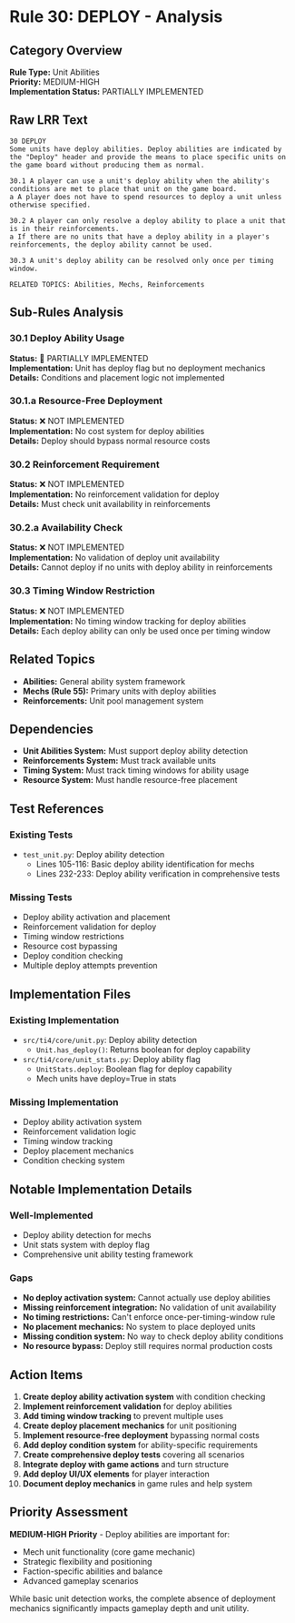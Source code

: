 # Rule 30: DEPLOY - Analysis

## Category Overview
**Rule Type:** Unit Abilities  
**Priority:** MEDIUM-HIGH  
**Implementation Status:** PARTIALLY IMPLEMENTED  

## Raw LRR Text
```
30 DEPLOY
Some units have deploy abilities. Deploy abilities are indicated by the "Deploy" header and provide the means to place specific units on the game board without producing them as normal.

30.1 A player can use a unit's deploy ability when the ability's conditions are met to place that unit on the game board.
a A player does not have to spend resources to deploy a unit unless otherwise specified.

30.2 A player can only resolve a deploy ability to place a unit that is in their reinforcements.
a If there are no units that have a deploy ability in a player's reinforcements, the deploy ability cannot be used.

30.3 A unit's deploy ability can be resolved only once per timing window.

RELATED TOPICS: Abilities, Mechs, Reinforcements
```

## Sub-Rules Analysis

### 30.1 Deploy Ability Usage
**Status:** 🔶 PARTIALLY IMPLEMENTED  
**Implementation:** Unit has deploy flag but no deployment mechanics  
**Details:** Conditions and placement logic not implemented

### 30.1.a Resource-Free Deployment
**Status:** ❌ NOT IMPLEMENTED  
**Implementation:** No cost system for deploy abilities  
**Details:** Deploy should bypass normal resource costs

### 30.2 Reinforcement Requirement
**Status:** ❌ NOT IMPLEMENTED  
**Implementation:** No reinforcement validation for deploy  
**Details:** Must check unit availability in reinforcements

### 30.2.a Availability Check
**Status:** ❌ NOT IMPLEMENTED  
**Implementation:** No validation of deploy unit availability  
**Details:** Cannot deploy if no units with deploy ability in reinforcements

### 30.3 Timing Window Restriction
**Status:** ❌ NOT IMPLEMENTED  
**Implementation:** No timing window tracking for deploy abilities  
**Details:** Each deploy ability can only be used once per timing window

## Related Topics
- **Abilities:** General ability system framework
- **Mechs (Rule 55):** Primary units with deploy abilities
- **Reinforcements:** Unit pool management system

## Dependencies
- **Unit Abilities System:** Must support deploy ability detection
- **Reinforcements System:** Must track available units
- **Timing System:** Must track timing windows for ability usage
- **Resource System:** Must handle resource-free placement

## Test References

### Existing Tests
- `test_unit.py`: Deploy ability detection
  - Lines 105-116: Basic deploy ability identification for mechs
  - Lines 232-233: Deploy ability verification in comprehensive tests

### Missing Tests
- Deploy ability activation and placement
- Reinforcement validation for deploy
- Timing window restrictions
- Resource cost bypassing
- Deploy condition checking
- Multiple deploy attempts prevention

## Implementation Files

### Existing Implementation
- `src/ti4/core/unit.py`: Deploy ability detection
  - `Unit.has_deploy()`: Returns boolean for deploy capability
- `src/ti4/core/unit_stats.py`: Deploy ability flag
  - `UnitStats.deploy`: Boolean flag for deploy capability
  - Mech units have deploy=True in stats

### Missing Implementation
- Deploy ability activation system
- Reinforcement validation logic
- Timing window tracking
- Deploy placement mechanics
- Condition checking system

## Notable Implementation Details

### Well-Implemented
- Deploy ability detection for mechs
- Unit stats system with deploy flag
- Comprehensive unit ability testing framework

### Gaps
- **No deploy activation system:** Cannot actually use deploy abilities
- **Missing reinforcement integration:** No validation of unit availability
- **No timing restrictions:** Can't enforce once-per-timing-window rule
- **No placement mechanics:** No system to place deployed units
- **Missing condition system:** No way to check deploy ability conditions
- **No resource bypass:** Deploy still requires normal production costs

## Action Items

1. **Create deploy ability activation system** with condition checking
2. **Implement reinforcement validation** for deploy abilities
3. **Add timing window tracking** to prevent multiple uses
4. **Create deploy placement mechanics** for unit positioning
5. **Implement resource-free deployment** bypassing normal costs
6. **Add deploy condition system** for ability-specific requirements
7. **Create comprehensive deploy tests** covering all scenarios
8. **Integrate deploy with game actions** and turn structure
9. **Add deploy UI/UX elements** for player interaction
10. **Document deploy mechanics** in game rules and help system

## Priority Assessment
**MEDIUM-HIGH Priority** - Deploy abilities are important for:
- Mech unit functionality (core game mechanic)
- Strategic flexibility and positioning
- Faction-specific abilities and balance
- Advanced gameplay scenarios

While basic unit detection works, the complete absence of deployment mechanics significantly impacts gameplay depth and unit utility.